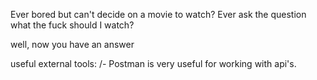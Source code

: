 Ever bored but can't decide on a movie to watch?
Ever ask the question what the fuck should I watch?

well, now you have an answer







useful external tools:
 /- Postman is very useful for working with api's.
